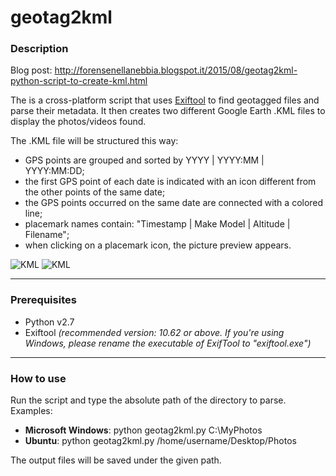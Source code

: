 # geotag2kml

### Description
Blog post: http://forensenellanebbia.blogspot.it/2015/08/geotag2kml-python-script-to-create-kml.html

The is a cross-platform script that uses [Exiftool](https://www.sno.phy.queensu.ca/~phil/exiftool/) to find geotagged files and parse their metadata. It then creates two different Google Earth .KML files to display the photos/videos found.

The .KML file will be structured this way:

- GPS points are grouped and sorted by YYYY | YYYY:MM | YYYY:MM:DD;
- the first GPS point of each date is indicated with an icon different from the other points of the same date;
- the GPS points occurred on the same date are connected with a colored line;
- placemark names contain: "Timestamp | Make Model | Altitude | Filename";
- when clicking on a placemark icon, the picture preview appears.

![KML](https://pbs.twimg.com/media/DuULuZeX4AUDOVJ.jpg)
![KML](https://pbs.twimg.com/media/CMdDUfDWcAQfmvD.png)

---
### Prerequisites
  - Python v2.7
  - Exiftool *(recommended version: 10.62 or above. If you're using Windows, please rename the executable of ExifTool to "exiftool.exe")*
---
### How to use

Run the script and type the absolute path of the directory to parse. Examples:

- **Microsoft Windows**: python geotag2kml.py C:\MyPhotos
- **Ubuntu**: python geotag2kml.py /home/username/Desktop/Photos

The output files will be saved under the given path.
